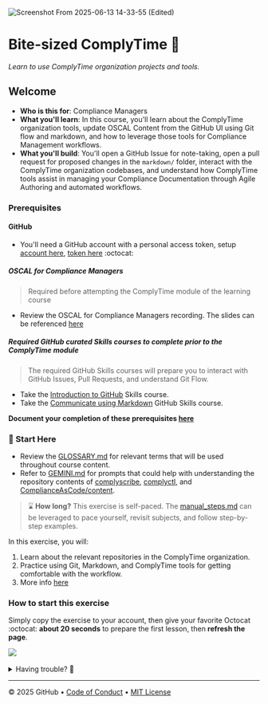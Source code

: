 ![Screenshot From 2025-06-13 14-33-55 (Edited)](https://github.com/user-attachments/assets/d6bf8359-85f4-46cb-b597-e6fabe93a171)

# Bite-sized ComplyTime 🍮

_Learn to use ComplyTime organization projects and tools._

## Welcome

- **Who is this for**: Compliance Managers
- **What you'll learn**: In this course, you'll learn about the ComplyTime organization tools, update OSCAL Content from the GitHub UI using Git flow and markdown, and how to leverage those tools for Compliance Management workflows.
- **What you'll build**: You'll open a GitHub Issue for note-taking, open a pull request for proposed changes in the `markdown/` folder, interact with the ComplyTime organization codebases, and understand how ComplyTime tools assist in managing your Compliance Documentation through Agile Authoring and automated workflows.

### Prerequisites

#### GitHub 

- You'll need a GitHub account with a personal access token, setup [account here](https://docs.github.com/en/get-started/start-your-journey/creating-an-account-on-github), [token here](https://docs.github.com/en/authentication/keeping-your-account-and-data-secure/managing-your-personal-access-tokens) :octocat:


##### OSCAL for Compliance Managers

> Required before attempting the ComplyTime module of the learning course

- Review the OSCAL for Compliance Managers recording. The slides can be referenced [here](https://docs.google.com/presentation/d/13LDE-AL3xvWf1trSn_NE1OyjTP1KwVaq3HIbypgvtuU/edit?usp=sharing)

##### Required GitHub curated Skills courses to complete prior to the ComplyTime module 

> The required GitHub Skills courses will prepare you to interact with GitHub Issues, Pull Requests, and understand Git Flow. 

  - Take the [Introduction to GitHub](https://github.com/skills/introduction-to-github) Skills course. 
  - Take the [Communicate using Markdown](https://github.com/skills/communicate-using-markdown) GitHub Skills course. 

**Document your completion of these prerequisites [here](https://docs.google.com/forms/d/e/1FAIpQLScOfS4HjpbhMkbNqPCAUOnTdnZGHFNTQPemmMJkfH1_CH21Lw/viewform?usp=sharing&ouid=104913281648749089640)**

### :vertical_traffic_light: Start Here

  - Review the [GLOSSARY.md](https://github.com/hbraswelrh/creme-brulee/blob/main/docs/GLOSSARY.md) for relevant terms that will be used throughout course content. 
  - Refer to [GEMINI.md](https://github.com/hbraswelrh/creme-brulee/blob/8c2d9bf3d05eed5f00371fbb9f933839fe3556b4/docs/GEMINI.md) for prompts that could help with understanding the repository contents of [complyscribe](https://github.com/complytime/complyscribe/README.md), [complyctl](https://github.com/complytime/complyctl/README.md), and [ComplianceAsCode/content](https://github.com/ComplianceAsCode/content/blob/master/README.md).  



> :hourglass: **How long?** This exercise is self-paced. The [manual_steps.md](https://github.com/complytime/creme-brulee/blob/main/steps/manual_steps.md#-reading-creme-brulee-course-documentation) can be leveraged to pace yourself, revisit subjects, and follow step-by-step examples.

In this exercise, you will:
1. Learn about the relevant repositories in the ComplyTime organization.
2. Practice using Git, Markdown, and ComplyTime tools for getting comfortable with the workflow.
3.  More info [here](https://github.com/hbraswelrh/creme-brulee/blob/e2574a94f9ac3f85a35d29749d326969d0faafbe/steps/manual_steps.md)

### How to start this exercise

Simply copy the exercise to your account, then give your favorite Octocat :octocat: **about 20 seconds** to prepare the first lesson, then **refresh the page**.


[![](https://img.shields.io/badge/Start%20Exercise-%E2%86%92-1f883d?style=for-the-badge&logo=github&labelColor=197935)](https://github.com/new?template_name=creme-brulee&template_owner=hbraswelrh)

<details>
<summary>Having trouble? 🤷</summary><br/>


- Review the [manual_steps.md](https://github.com/hbraswelrh/creme-brulee/blob/e2574a94f9ac3f85a35d29749d326969d0faafbe/steps/manual_steps.md) and reach out in the Slack channel [#learn-complytime](https://redhat.enterprise.slack.com/archives/C093B45QGQM)
If the exercise isn't ready in 20 seconds, please check the [Actions](../../actions) tab.

- An issue should be opened that looks like this:

<img alt="img_1.png" height="120" src="steps/images/issuepic.png" width="200"/>

<img alt="img_2.png" height="250" src="steps/images/issuepic2.png" width="200"/>

</details>

---

&copy; 2025 GitHub &bull; [Code of Conduct](https://www.contributor-covenant.org/version/2/1/code_of_conduct/code_of_conduct.md) &bull; [MIT License](https://gh.io/mit)
